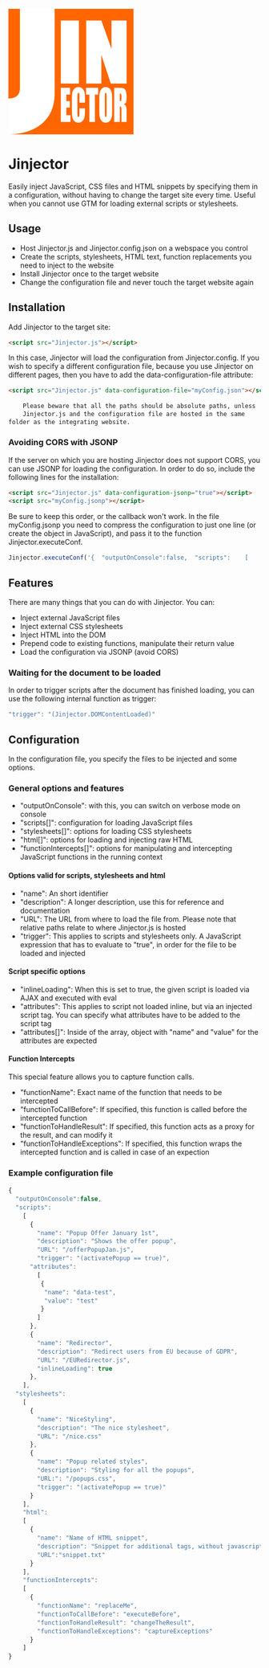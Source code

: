 ![alt text](https://github.com/vneri/Jinjector/blob/master/Jinjector_logo_small.png?raw "Jinjector")
# Jinjector
Easily inject JavaScript, CSS files and HTML snippets by specifying them in a configuration, without having to change the target site every time.
Useful when you cannot use GTM for loading external scripts or stylesheets.

## Usage
- Host Jinjector.js and Jinjector.config.json on a webspace you control
- Create the scripts, stylesheets, HTML text, function replacements you need to inject to the website
- Install Jinjector once to the target website
- Change the configuration file and never touch the target website again

## Installation
Add Jinjector to the target site:
```html
<script src="Jinjector.js"></script>
```

In this case, Jinjector will load the configuration from Jinjector.config.
If you wish to specify a different configuration file, because you use Jinjector on different pages, then you have to add the data-configuration-file attribute:
```html
<script src="Jinjector.js" data-configuration-file="myConfig.json"></script>
```
        Please beware that all the paths should be absolute paths, unless 
        Jinjector.js and the configuration file are hosted in the same folder as the integrating website.

### Avoiding CORS with JSONP
If the server on which you are hosting Jinjector does not support CORS, you can use JSONP for loading the configuration.
In order to do so, include the following lines for the installation:
```html
<script src="Jinjector.js" data-configuration-jsonp="true"></script>
<script src="myConfig.jsonp"></script>
```
Be sure to keep this order, or the callback won't work.
In the file myConfig.jsonp you need to compress the configuration to just one line (or create the object in JavaScript), and pass it to the function Jinjector.executeConf.
```javascript
Jinjector.executeConf('{  "outputOnConsole":false,  "scripts":    [      {        "name": "Popup Offer January 1st",        "description": "Shows the offer popup",        "URL": "/offerPopupJan.js",        "trigger": "(activatePopup == true)"      },      {        "name": "Redirector",        "description": "Redirect users from EU because of GDPR",        "URL": "/EURedirector.js"      },    ],  "stylesheets":    [      {        "name": "NiceStyling",        "description": "The nice stylesheet",        "URL": "/nice.css"      },      {        "name": "Popup related styles",        "description": "Styling for all the popups",        "URL:": "/popups.css",        "trigger": "(activatePopup == true)"      }    ]}');
```

## Features
There are many things that you can do with Jinjector. You can:
- Inject external JavaScript files
- Inject external CSS stylesheets
- Inject HTML into the DOM
- Prepend code to existing functions, manipulate their return value
- Load the configuration via JSONP (avoid CORS)

### Waiting for the document to be loaded
In order to trigger scripts after the document has finished loading, you can use the following internal function as trigger:
```javascript
"trigger": "(Jinjector.DOMContentLoaded)"
```

## Configuration
In the configuration file, you specify the files to be injected and some options.

### General options and features
- "outputOnConsole": with this, you can switch on verbose mode on console
- "scripts[]": configuration for loading JavaScript files
- "stylesheets[]": options for loading CSS stylesheets
- "html[]": options for loading and injecting raw HTML
- "functionIntercepts[]": options for manipulating and intercepting JavaScript functions in the running context

#### Options valid for scripts, stylesheets and html
- "name": An short identifier
- "description": A longer description, use this for reference and documentation
- "URL": The URL from where to load the file from. Please note that relative paths relate to where Jinjector.js is hosted
- "trigger": This applies to scripts and stylesheets only. A JavaScript expression that has to evaluate to "true", in order for the file to be loaded and injected

#### Script specific options
- "inlineLoading": When this is set to true, the given script is loaded via AJAX and executed with eval
- "attributes": This applies to script not loaded inline, but via an injected script tag. You can specify what attributes have to be added to the script tag
- "attributes[]": Inside of the array, object with "name" and "value" for the attributes are expected

#### Function Intercepts
This special feature allows you to capture function calls.
- "functionName": Exact name of the function that needs to be intercepted
- "functionToCallBefore": If specified, this function is called before the intercepted function
- "functionToHandleResult": If specified, this function acts as a proxy for the result, and can modify it
- "functionToHandleExceptions": If specified, this function wraps the intercepted function and is called in case of an expection

### Example configuration file
```javascript
{
  "outputOnConsole":false,
  "scripts":
    [
      {
        "name": "Popup Offer January 1st",
        "description": "Shows the offer popup",
        "URL": "/offerPopupJan.js",
        "trigger": "(activatePopup == true)",
	  "attributes":
		[
		 {				
		  "name": "data-test",
		  "value": "test"
		 }
		]
      },
      {
        "name": "Redirector",
        "description": "Redirect users from EU because of GDPR",
        "URL": "/EURedirector.js",
        "inlineLoading": true
      },
    ],
  "stylesheets":
    [
      {
        "name": "NiceStyling",
        "description": "The nice stylesheet",
        "URL": "/nice.css"
      },
      {
        "name": "Popup related styles",
        "description": "Styling for all the popups",
        "URL:": "/popups.css",
        "trigger": "(activatePopup == true)"
      }
    ],
    "html":
    [
      {
        "name": "Name of HTML snippet",
        "description": "Snippet for additional tags, without javascript",
        "URL":"snippet.txt"
	  }
	],
    "functionIntercepts":
	[
	  {
		"functionName": "replaceMe",
		"functionToCallBefore": "executeBefore",
		"functionToHandleResult": "changeTheResult",
		"functionToHandleExceptions": "captureExceptions"
      }
	]
}
```

